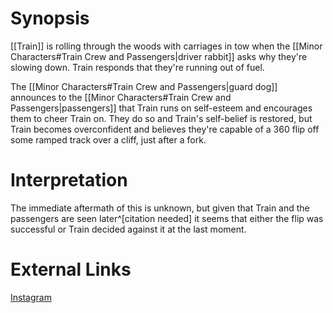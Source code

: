 # Synopsis
[[Train]] is rolling through the woods with carriages in tow when the [[Minor Characters#Train Crew and Passengers|driver rabbit]] asks why they're slowing down. Train responds that they're running out of fuel. 

The [[Minor Characters#Train Crew and Passengers|guard dog]] announces to the [[Minor Characters#Train Crew and Passengers|passengers]] that Train runs on self-esteem and encourages them to cheer Train on. They do so and Train's self-belief is restored, but Train becomes overconfident and believes they're capable of a 360 flip off some ramped track over a cliff, just after a fork.

# Interpretation
The immediate aftermath of this is unknown, but given that Train and the passengers are seen later^[citation needed] it seems that either the flip was successful or Train decided against it at the last moment.

# External Links
[Instagram](https://www.instagram.com/p/B2uhu4OgvcV/?igshid=YmMyMTA2M2Y=)
